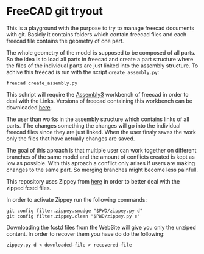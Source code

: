 # FreeCAD git tryout

This is a playground with the purpose to try to manage freecad documents with git. Basicly it contains folders which contain freecad files and each freecad file contains the geometry of one part.

The whole geometry of the model is supposed to be composed of all parts. So the idea is to load all parts in freecad and create a part structure where the files of the individual parts are just linked into the assembly structure. To achive this freecad is run with the script `create_assembly.py`:

```
freecad create_assembly.py
```
This schript will require the [Assembly3](https://forum.freecadweb.org/viewtopic.php?t=25712) workbench of freecad in order to deal with the Links. Versions of freecad containing this workbench can be downloaded [here](https://github.com/realthunder/FreeCAD_assembly3/releases).

The user than works in the assembly structure which contains links of all parts. If he changes something the changes will go into the individual freecad files since they are just linked. When the user finaly saves the work only the files that have actually changes are saved. 

The goal of this aproach is that multiple user can work together on different branches of the same model and the amount of conflicts created is kept as low as possible. With this aproach a conflict only arises if users are making changes to the same part. So merging branches might become less painfull. 

This repository uses Zippey from [here](https://bitbucket.org/sippey/zippey) in order to better deal with the zipped fcstd files.

In order to activate Zippey run the following commands:

```
git config filter.zippey.smudge "$PWD/zippey.py d"
git config filter.zippey.clean "$PWD/zippey.py e"
```

Downloading the fcstd files from the WebSite will give you only the unziped content. In order to recover them you have do do the following:

```
zippey.py d < downloaded-file > recovered-file
```
